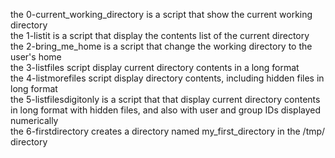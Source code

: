 the 0-current_working_directory is a script that show the current working directory <br/>
the 1-listit is a script that display the contents list of the current directory <br/>
the 2-bring_me_home is a script that change the working directory to the user's home <br/>
the 3-listfiles script display current directory contents in a long format <br/>
the 4-listmorefiles script display directory contents, including hidden files in long format <br/>
the 5-listfilesdigitonly is a script that that display current directory contents in long format with hidden files, and also with user and group IDs displayed numerically <br/>
the 6-firstdirectory creates a directory named my_first_directory in the /tmp/ directory <br/>
